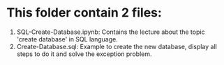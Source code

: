 # This folder contain 2 files:
1. SQL-Create-Database.ipynb: Contains the lecture about the topic 'create database' in SQL language.
2. Create-Database.sql: Example to create the new database, display all steps to do it and solve the exception problem. 
